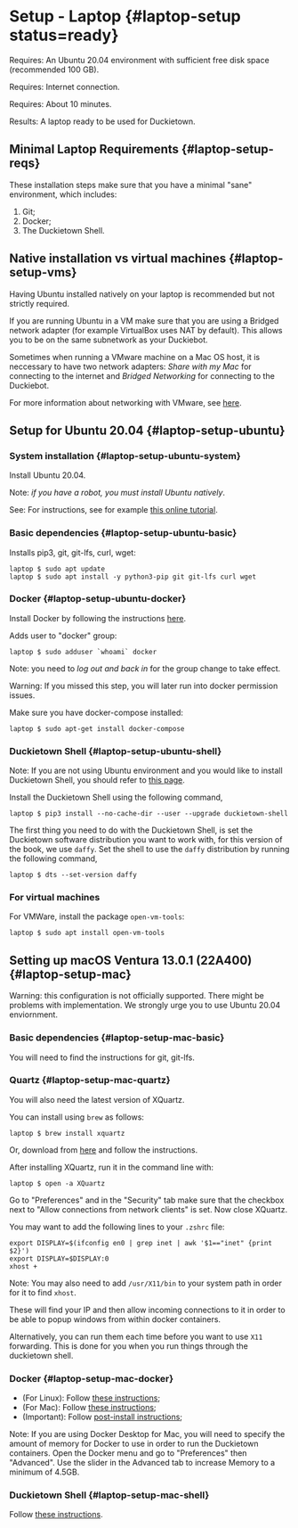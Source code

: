 # Setup - Laptop {#laptop-setup status=ready}

<!--
This page is for the Duckiebot `DB18` configuration.

For previous year's instructions, see [here](https://docs.duckietown.org/DT17/).

-->

<div class='requirements' markdown='1'>

Requires: An Ubuntu 20.04 environment with sufficient free disk space (recommended 100 GB).

Requires: Internet connection.

Requires: About 10 minutes.

Results: A laptop ready to be used for Duckietown.

</div>

## Minimal Laptop Requirements {#laptop-setup-reqs}

These installation steps make sure that you have a minimal "sane" environment, which includes:

1. Git;
2. Docker;
3. The Duckietown Shell.

## Native installation vs virtual machines {#laptop-setup-vms}

Having Ubuntu installed natively on your laptop is recommended but not strictly required.

If you are running Ubuntu in a VM make sure that you are using a Bridged network adapter (for example VirtualBox uses NAT by default). This allows you to be on the same subnetwork as your Duckiebot.

Sometimes when running a VMware machine on a Mac OS host, it is neccessary to have two network adapters: _Share with my Mac_ for connecting to the internet and _Bridged Networking_ for connecting to the Duckiebot.

For more information about networking with VMware, see [here](https://wiki.ros.org/ROS/NetworkSetup).

## Setup for Ubuntu 20.04 {#laptop-setup-ubuntu}

### System installation {#laptop-setup-ubuntu-system}

Install Ubuntu 20.04.

Note: *if you have a robot, you must install Ubuntu natively*.

See: For instructions, see for example [this online tutorial][tutorial].

[tutorial]: https://tutorials.ubuntu.com/tutorial/tutorial-install-ubuntu-desktop

### Basic dependencies {#laptop-setup-ubuntu-basic}

Installs pip3, git, git-lfs, curl, wget:

    laptop $ sudo apt update
    laptop $ sudo apt install -y python3-pip git git-lfs curl wget


### Docker {#laptop-setup-ubuntu-docker}

Install Docker by following the instructions [here][docker_install].

[docker_install]: https://docs.docker.com/install/linux/docker-ce/ubuntu/

Adds user to "docker" group:

    laptop $ sudo adduser `whoami` docker

Note: you need to _log out and back in_ for the group change to take effect.

Warning: If you missed this step, you will later run into docker permission issues.

Make sure you have docker-compose installed:

    laptop $ sudo apt-get install docker-compose

### Duckietown Shell {#laptop-setup-ubuntu-shell}

Note: If you are not using Ubuntu environment and you would like to install Duckietown Shell, you should refer to [this page](https://github.com/duckietown/duckietown-shell).

Install the Duckietown Shell using the following command,

    laptop $ pip3 install --no-cache-dir --user --upgrade duckietown-shell

The first thing you need to do with the Duckietown Shell, is set the Duckietown software 
distribution you want to work with, for this version of the book, we use `daffy`. 
Set the shell to use the `daffy` distribution by running the following command, 

    laptop $ dts --set-version daffy

### For virtual machines

For VMWare, install the package `open-vm-tools`:

    laptop $ sudo apt install open-vm-tools

## Setting up macOS Ventura 13.0.1 (22A400) {#laptop-setup-mac}

Warning: this configuration is not officially supported. There might be problems with implementation. We strongly urge you to use Ubuntu 20.04 enviornment.

### Basic dependencies {#laptop-setup-mac-basic}

You will need to find the instructions for git, git-lfs.

### Quartz {#laptop-setup-mac-quartz}

You will also need the latest version of XQuartz.

You can install using `brew` as follows:

    laptop $ brew install xquartz

Or, download from [here](https://www.xquartz.org/) and follow the instructions.

After installing XQuartz, run it in the command line with:

    laptop $ open -a XQuartz

Go to "Preferences" and in the "Security" tab make sure that the checkbox next to "Allow connections from network clients" is set. Now close XQuartz.

You may want to add the following lines to your `.zshrc` file:

    export DISPLAY=$(ifconfig en0 | grep inet | awk '$1=="inet" {print $2}')
    export DISPLAY=$DISPLAY:0
    xhost +

Note: You may also need to add `/usr/X11/bin` to your system path in order for it to find `xhost`.

These will find your IP and then allow incoming connections to it in order to be able to popup windows from within docker containers.

Alternatively, you can run them each time before you want to use `X11` forwarding. This is done for you when you run things through the duckietown shell.

### Docker {#laptop-setup-mac-docker}

- (For Linux): Follow [these instructions](https://docs.docker.com/engine/install/ubuntu/);
- (For Mac): Follow [these instructions](https://docs.docker.com/docker-for-mac/install/);
- (Important): Follow [post-install instructions](https://docs.docker.com/engine/install/linux-postinstall/);

Note: If you are using Docker Desktop for Mac, you will need to specify the amount of memory for Docker to use in order to run the Duckietown containers. Open the Docker menu and go to "Preferences" then "Advanced". Use the slider in the Advanced tab to increase Memory to a minimum of 4.5GB.

### Duckietown Shell {#laptop-setup-mac-shell}

Follow [these instructions](https://github.com/duckietown/duckietown-shell).
 
